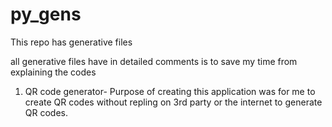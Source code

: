 # py_gens

This repo has generative files  

all generative files have in detailed comments is to save my time from explaining the codes

1. QR code generator- Purpose of creating this application was for me to create QR codes without repling on 3rd party or the internet to generate QR codes.
